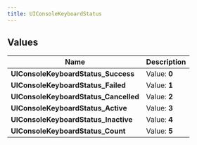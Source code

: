 ```yaml
---
title: UIConsoleKeyboardStatus
---
```


## Values

| Name | Description |
| ---- | ----------- |
| **UIConsoleKeyboardStatus\_Success** | Value: **0** |
| **UIConsoleKeyboardStatus\_Failed** | Value: **1** |
| **UIConsoleKeyboardStatus\_Cancelled** | Value: **2** |
| **UIConsoleKeyboardStatus\_Active** | Value: **3** |
| **UIConsoleKeyboardStatus\_Inactive** | Value: **4** |
| **UIConsoleKeyboardStatus\_Count** | Value: **5** |

